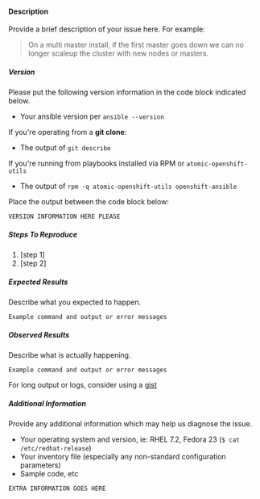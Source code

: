 #### Description

Provide a brief description of your issue here. For example:

> On a multi master install, if the first master goes down we can no
> longer scaleup the cluster with new nodes or masters.


##### Version

Please put the following version information in the code block
indicated below.

* Your ansible version per `ansible --version`

If you're operating from a **git clone**:

* The output of `git describe`

If you're running from playbooks installed via RPM or
`atomic-openshift-utils`

* The output of `rpm -q atomic-openshift-utils openshift-ansible`

Place the output between the code block below:

```
VERSION INFORMATION HERE PLEASE
```

##### Steps To Reproduce
1. [step 1]
2. [step 2]


##### Expected Results
Describe what you expected to happen.

```
Example command and output or error messages
```

##### Observed Results
Describe what is actually happening.

```
Example command and output or error messages
```

For long output or logs, consider using a [gist](https://gist.github.com/)


##### Additional Information

Provide any additional information which may help us diagnose the
issue.

* Your operating system and version, ie: RHEL 7.2, Fedora 23 (`$ cat /etc/redhat-release`)
* Your inventory file (especially any non-standard configuration parameters)
* Sample code, etc

```
EXTRA INFORMATION GOES HERE
```
